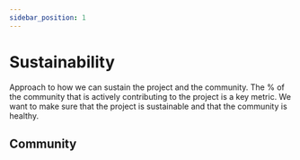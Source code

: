 ```yaml
---
sidebar_position: 1
---
```


# Sustainability

Approach to how we can sustain the project and the community. The % of the community that is actively contributing to the project is a key metric. We want to make sure that the project is sustainable and that the community is healthy.

## Community
